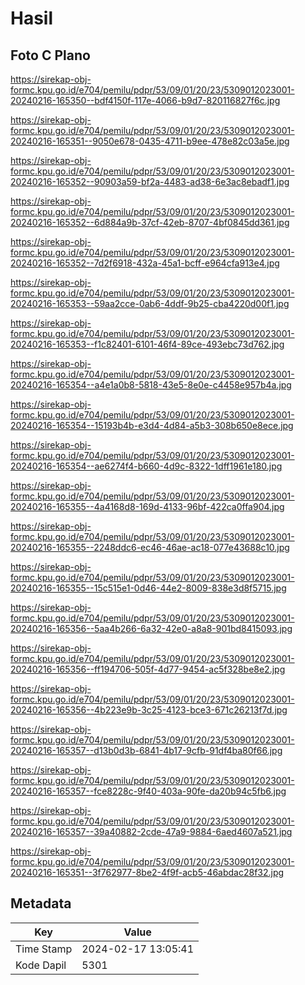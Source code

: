 # Hasil

## Foto C Plano

https://sirekap-obj-formc.kpu.go.id/e704/pemilu/pdpr/53/09/01/20/23/5309012023001-20240216-165350--bdf4150f-117e-4066-b9d7-820116827f6c.jpg

https://sirekap-obj-formc.kpu.go.id/e704/pemilu/pdpr/53/09/01/20/23/5309012023001-20240216-165351--9050e678-0435-4711-b9ee-478e82c03a5e.jpg

https://sirekap-obj-formc.kpu.go.id/e704/pemilu/pdpr/53/09/01/20/23/5309012023001-20240216-165352--90903a59-bf2a-4483-ad38-6e3ac8ebadf1.jpg

https://sirekap-obj-formc.kpu.go.id/e704/pemilu/pdpr/53/09/01/20/23/5309012023001-20240216-165352--6d884a9b-37cf-42eb-8707-4bf0845dd361.jpg

https://sirekap-obj-formc.kpu.go.id/e704/pemilu/pdpr/53/09/01/20/23/5309012023001-20240216-165352--7d2f6918-432a-45a1-bcff-e964cfa913e4.jpg

https://sirekap-obj-formc.kpu.go.id/e704/pemilu/pdpr/53/09/01/20/23/5309012023001-20240216-165353--59aa2cce-0ab6-4ddf-9b25-cba4220d00f1.jpg

https://sirekap-obj-formc.kpu.go.id/e704/pemilu/pdpr/53/09/01/20/23/5309012023001-20240216-165353--f1c82401-6101-46f4-89ce-493ebc73d762.jpg

https://sirekap-obj-formc.kpu.go.id/e704/pemilu/pdpr/53/09/01/20/23/5309012023001-20240216-165354--a4e1a0b8-5818-43e5-8e0e-c4458e957b4a.jpg

https://sirekap-obj-formc.kpu.go.id/e704/pemilu/pdpr/53/09/01/20/23/5309012023001-20240216-165354--15193b4b-e3d4-4d84-a5b3-308b650e8ece.jpg

https://sirekap-obj-formc.kpu.go.id/e704/pemilu/pdpr/53/09/01/20/23/5309012023001-20240216-165354--ae6274f4-b660-4d9c-8322-1dff1961e180.jpg

https://sirekap-obj-formc.kpu.go.id/e704/pemilu/pdpr/53/09/01/20/23/5309012023001-20240216-165355--4a4168d8-169d-4133-96bf-422ca0ffa904.jpg

https://sirekap-obj-formc.kpu.go.id/e704/pemilu/pdpr/53/09/01/20/23/5309012023001-20240216-165355--2248ddc6-ec46-46ae-ac18-077e43688c10.jpg

https://sirekap-obj-formc.kpu.go.id/e704/pemilu/pdpr/53/09/01/20/23/5309012023001-20240216-165355--15c515e1-0d46-44e2-8009-838e3d8f5715.jpg

https://sirekap-obj-formc.kpu.go.id/e704/pemilu/pdpr/53/09/01/20/23/5309012023001-20240216-165356--5aa4b266-6a32-42e0-a8a8-901bd8415093.jpg

https://sirekap-obj-formc.kpu.go.id/e704/pemilu/pdpr/53/09/01/20/23/5309012023001-20240216-165356--ff194706-505f-4d77-9454-ac5f328be8e2.jpg

https://sirekap-obj-formc.kpu.go.id/e704/pemilu/pdpr/53/09/01/20/23/5309012023001-20240216-165356--4b223e9b-3c25-4123-bce3-671c26213f7d.jpg

https://sirekap-obj-formc.kpu.go.id/e704/pemilu/pdpr/53/09/01/20/23/5309012023001-20240216-165357--d13b0d3b-6841-4b17-9cfb-91df4ba80f66.jpg

https://sirekap-obj-formc.kpu.go.id/e704/pemilu/pdpr/53/09/01/20/23/5309012023001-20240216-165357--fce8228c-9f40-403a-90fe-da20b94c5fb6.jpg

https://sirekap-obj-formc.kpu.go.id/e704/pemilu/pdpr/53/09/01/20/23/5309012023001-20240216-165357--39a40882-2cde-47a9-9884-6aed4607a521.jpg

https://sirekap-obj-formc.kpu.go.id/e704/pemilu/pdpr/53/09/01/20/23/5309012023001-20240216-165351--3f762977-8be2-4f9f-acb5-46abdac28f32.jpg


## Metadata

| Key        | Value               |
| ---------- | ------------------- |
| Time Stamp | 2024-02-17 13:05:41 |
| Kode Dapil | 5301                |



